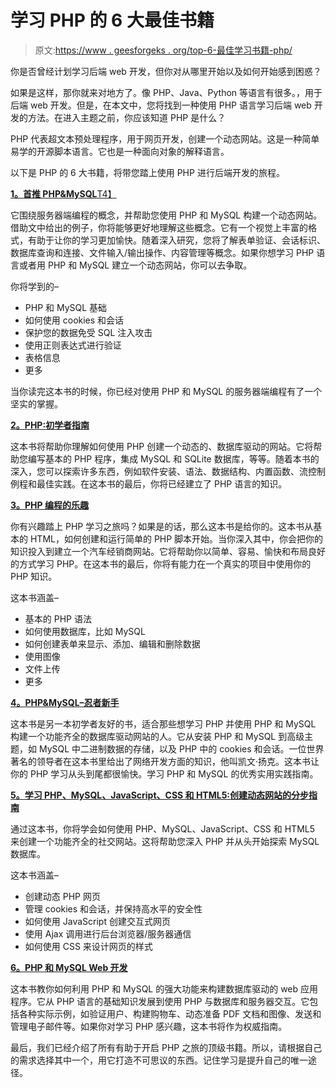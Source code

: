 # 学习 PHP 的 6 大最佳书籍

> 原文:[https://www . geesforgeks . org/top-6-最佳学习书籍-php/](https://www.geeksforgeeks.org/top-6-best-books-to-learn-php/)

你是否曾经计划学习后端 web 开发，但你对从哪里开始以及如何开始感到困惑？

如果是这样，那你就来对地方了。像 PHP、Java、Python 等语言有很多。，用于后端 web 开发。但是，在本文中，您将找到一种使用 PHP 语言学习后端 web 开发的方法。在进入主题之前，你应该知道 PHP 是什么？

PHP 代表超文本预处理程序，用于网页开发，创建一个动态网站。这是一种简单易学的开源脚本语言。它也是一种面向对象的解释语言。

以下是 PHP 的 6 大书籍，将带您踏上使用 PHP 进行后端开发的旅程。

[**1。首推 PHP&MySQL**T4】](https://www.amazon.in/Head-First-MySQL-Brain-friendly-Guide/dp/0596006306)

它围绕服务器端编程的概念，并帮助您使用 PHP 和 MySQL 构建一个动态网站。借助文中给出的例子，你将能够更好地理解这些概念。它有一个视觉上丰富的格式，有助于让你的学习更加愉快。随着深入研究，您将了解表单验证、会话标识、数据库查询和连接、文件输入/输出操作、内容管理等概念。如果你想学习 PHP 语言或者用 PHP 和 MySQL 建立一个动态网站，你可以去争取。

你将学到的–

*   PHP 和 MySQL 基础
*   如何使用 cookies 和会话
*   保护您的数据免受 SQL 注入攻击
*   使用正则表达式进行验证
*   表格信息
*   更多

当你读完这本书的时候，你已经对使用 PHP 和 MySQL 的服务器端编程有了一个坚实的掌握。

[**2。PHP:初学者指南**](https://www.amazon.in/PHP-BEGINNERS-GUIDE-Vikram-Vaswani/dp/0071549013?tag=hackr0df-21&geniuslink=true)

这本书将帮助你理解如何使用 PHP 创建一个动态的、数据库驱动的网站。它将帮助您编写基本的 PHP 程序，集成 MySQL 和 SQLite 数据库，等等。随着本书的深入，您可以探索许多东西，例如软件安装、语法、数据结构、内置函数、流控制例程和最佳实践。在这本书的最后，你将已经建立了 PHP 语言的知识。

[**3。PHP 编程的乐趣**](https://www.amazon.in/Joy-PHP-Programming-Interactive-Applications/dp/1522792147)

你有兴趣踏上 PHP 学习之旅吗？如果是的话，那么这本书是给你的。这本书从基本的 HTML，如何创建和运行简单的 PHP 脚本开始。当你深入其中，你会把你的知识投入到建立一个汽车经销商网站。它将帮助你以简单、容易、愉快和布局良好的方式学习 PHP。在这本书的最后，你将有能力在一个真实的项目中使用你的 PHP 知识。

这本书涵盖–

*   基本的 PHP 语法
*   如何使用数据库，比如 MySQL
*   如何创建表单来显示、添加、编辑和删除数据
*   使用图像
*   文件上传
*   更多

[**4。PHP&MySQL–忍者新手**](https://www.amazon.in/PHP-MySQL-Novice-Ninja-5e/dp/0987153080?tag=hackr0df-21&geniuslink=true)

这本书是另一本初学者友好的书，适合那些想学习 PHP 并使用 PHP 和 MySQL 构建一个功能齐全的数据库驱动网站的人。它从安装 PHP 和 MySQL 到高级主题，如 MySQL 中二进制数据的存储，以及 PHP 中的 cookies 和会话。一位世界著名的领导者在这本书里给出了网络开发方面的知识，他叫凯文·扬克。这本书让你的 PHP 学习从头到尾都很愉快。学习 PHP 和 MySQL 的优秀实用实践指南。

**[**5。学习 PHP、MySQL、JavaScript、CSS 和 HTML5:创建动态网站的分步指南**](https://www.amazon.com/Learning-MySQL-JavaScript-HTML5-Step/dp/1491949465)**

通过这本书，你将学会如何使用 PHP、MySQL、JavaScript、CSS 和 HTML5 来创建一个功能齐全的社交网站。这将帮助您深入 PHP 并从头开始探索 MySQL 数据库。

这本书涵盖–

*   创建动态 PHP 网页
*   管理 cookies 和会话，并保持高水平的安全性
*   如何使用 JavaScript 创建交互式网页
*   使用 Ajax 调用进行后台浏览器/服务器通信
*   如何使用 CSS 来设计网页的样式

**[**6。PHP 和 MySQL Web 开发**](https://www.amazon.in/PHP-MySQL-Development-Developers-Library/dp/0672329166?tag=hackr0df-21&geniuslink=true)**

这本书教你如何利用 PHP 和 MySQL 的强大功能来构建数据库驱动的 web 应用程序。它从 PHP 语言的基础知识发展到使用 PHP 与数据库和服务器交互。它包括各种实际示例，如验证用户、构建购物车、动态准备 PDF 文档和图像、发送和管理电子邮件等。如果你对学习 PHP 感兴趣，这本书将作为权威指南。

最后，我们已经介绍了所有有助于开启 PHP 之旅的顶级书籍。所以，请根据自己的需求选择其中一个，用它打造不可思议的东西。记住学习是提升自己的唯一途径。
